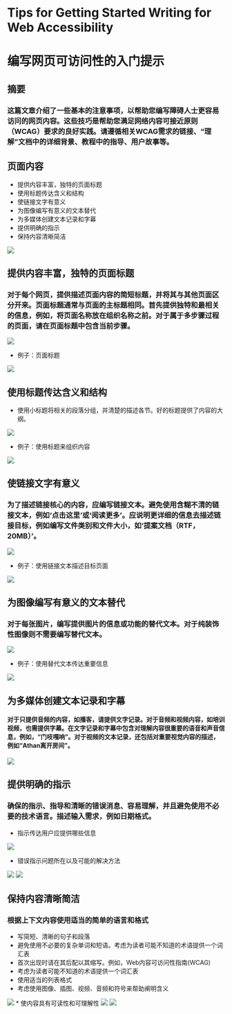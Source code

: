 # Tips for Getting Started Writing for Web Accessibility
# 编写网页可访问性的入门提示

## 摘要
### 这篇文章介绍了一些基本的注意事项，以帮助您编写障碍人士更容易访问的网页内容。这些技巧是帮助您满足网络内容可接近原则（WCAG）要求的良好实践。请遵循相关WCAG需求的链接、“理解”文档中的详细背景、教程中的指导、用户故事等。

## 页面内容
- 提供内容丰富，独特的页面标题
- 使用标题传达含义和结构
- 使链接文字有意义
- 为图像编写有意义的文本替代
- 为多媒体创建文本记录和字幕
- 提供明确的指示
- 保持内容清晰简洁
<img src="https://github.com/HuangLiMiao/Website_operation/blob/master/img/pic_1.png?raw=true" />


## 提供内容丰富，独特的页面标题
### 对于每个网页，提供描述页面内容的简短标题，并将其与其他页面区分开来。页面标题通常与页面的主标题相同。首先提供独特和最相关的信息，例如，将页面名称放在组织名称之前。对于属于多步骤过程的页面，请在页面标题中包含当前步骤。 
<img src="https://github.com/HuangLiMiao/Website_operation/blob/master/img/pic_2.png?raw=true" />


- 例子：页面标题
<img src="https://github.com/HuangLiMiao/Website_operation/blob/master/img/pic_3.png?raw=true" />



## 使用标题传达含义和结构
- 使用小标题将相关的段落分组，并清楚的描述各节。好的标题提供了内容的大纲。
<img src="https://github.com/HuangLiMiao/Website_operation/blob/master/img/pic_4.png?raw=true" />


- 例子：使用标题来组织内容
<img src="https://github.com/HuangLiMiao/Website_operation/blob/master/img/pic_5.png?raw=true" />


## 使链接文字有意义
### 为了描述链接核心的内容，应编写链接文本。避免使用含糊不清的链接文本，例如‘点击这里’或‘阅读更多’。应说明更详细的信息去描述链接目标，例如编写文件类别和文件大小，如‘提案文档（RTF，20MB）’。
<img src="https://github.com/HuangLiMiao/Website_operation/blob/master/img/pic_6.png?raw=true" />


- 例子：使用链接文本描述目标页面
<img src="https://github.com/HuangLiMiao/Website_operation/blob/master/img/pic_7.png?raw=true" />


## 为图像编写有意义的文本替代
### 对于每张图片，编写提供图片的信息或功能的替代文本。对于纯装饰性图像则不需要编写替代文本。
<img src="https://github.com/HuangLiMiao/Website_operation/blob/master/img/pic_8.png?raw=true" />


- 例子：使用替代文本传达重要信息
<img src="https://github.com/HuangLiMiao/Website_operation/blob/master/img/pic_9.png?raw=true" />


## 为多媒体创建文本记录和字幕
#### 对于只提供音频的内容，如播客，请提供文字记录。对于音频和视频内容，如培训视频，也需提供字幕。在文字记录和字幕中包含对理解内容很重要的语音和声音信息，例如，“门吱嘎响”。对于视频的文本记录，还包括对重要视觉内容的描述，例如“Athan离开房间”。
<img src="https://github.com/jiayiup/Web_Operations/blob/master/img/transcripts%20and%20captions.png"   />


## 提供明确的指示
### 确保的指示、指导和清晰的错误消息、容易理解，并且避免使用不必要的技术语言。描述输入需求，例如日期格式。

* 指示传达用户应提供哪些信息
<img src="https://github.com/jiayiup/Web_Operations/blob/master/img/instruction1.png"   />

* 错误指示问题所在以及可能的解决方法
<img src="https://github.com/jiayiup/Web_Operations/blob/master/img/instruction2.png"   />

<img src="https://github.com/jiayiup/Web_Operations/blob/master/img/instruction3.png"   />


## 保持内容清晰简洁
### 根据上下文内容使用适当的简单的语言和格式
- 写简短、清晰的句子和段落
- 避免使用不必要的复杂单词和短语。考虑为读者可能不知道的术语提供一个词汇表
- 首次出现时请在其后配以其缩写。例如，Web内容可访问性指南(WCAG)
- 考虑为读者可能不知道的术语提供一个词汇表
- 使用适当的列表格式
- 考虑使用图像、插图、视频、音频和符号来帮助阐明含义


<img src="https://github.com/jiayiup/Web_Operations/blob/master/img/Keep1.png"   />
* 使内容具有可读性和可理解性


<img src="https://github.com/jiayiup/Web_Operations/blob/master/img/Keep2.png"   />

<img src="https://github.com/jiayiup/Web_Operations/blob/master/img/learnmore.png"   />


